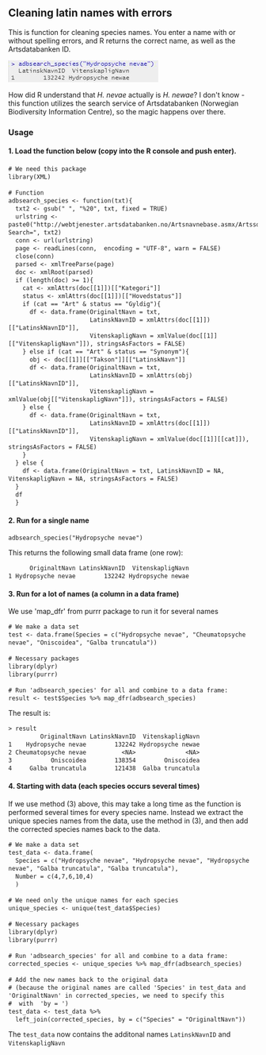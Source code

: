 ## Cleaning latin names with errors    

This is function for cleaning species names. You enter a name with or without spelling errors, and R returns the correct name, as well as the Artsdatabanken ID.   

![code example](../pics/adbsearch_species.JPG)

How did R understand that *H. nevae* actually is *H. newae*? I don't know - this function utilizes the search service of Artsdatabanken (Norwegian Biodiversity Information Centre), so the magic happens over there.  

### Usage    

#### 1. Load the function below (copy into the R console and push enter). 

```
# We need this package
library(XML)

# Function
adbsearch_species <- function(txt){
  txt2 <- gsub(" ", "%20", txt, fixed = TRUE)
  urlstring <- paste0("http://webtjenester.artsdatabanken.no/Artsnavnebase.asmx/Artssok?Search=", txt2)
  conn <- url(urlstring)
  page <- readLines(conn,  encoding = "UTF-8", warn = FALSE)
  close(conn)
  parsed <- xmlTreeParse(page)
  doc <- xmlRoot(parsed)
  if (length(doc) >= 1){
    cat <- xmlAttrs(doc[[1]])[["Kategori"]]
    status <- xmlAttrs(doc[[1]])[["Hovedstatus"]]
    if (cat == "Art" & status == "Gyldig"){
      df <- data.frame(OriginaltNavn = txt, 
                       LatinskNavnID = xmlAttrs(doc[[1]])[["LatinskNavnID"]],
                       VitenskapligNavn = xmlValue(doc[[1]][["VitenskapligNavn"]]), stringsAsFactors = FALSE)
    } else if (cat == "Art" & status == "Synonym"){
      obj <- doc[[1]][["Takson"]][["LatinskNavn"]]
      df <- data.frame(OriginaltNavn = txt, 
                       LatinskNavnID = xmlAttrs(obj)[["LatinskNavnID"]],
                       VitenskapligNavn = xmlValue(obj[["VitenskapligNavn"]]), stringsAsFactors = FALSE)
    } else {
      df <- data.frame(OriginaltNavn = txt, 
                       LatinskNavnID = xmlAttrs(doc[[1]])[["LatinskNavnID"]],
                       VitenskapligNavn = xmlValue(doc[[1]][[cat]]), stringsAsFactors = FALSE)
    }
  } else {
    df <- data.frame(OriginaltNavn = txt, LatinskNavnID = NA, VitenskapligNavn = NA, stringsAsFactors = FALSE)
  }
  df
  }
```
  
#### 2. Run for a single name  

```
adbsearch_species("Hydropsyche nevae")
```
This returns the following small data frame (one row):
```
      OriginaltNavn LatinskNavnID  VitenskapligNavn
1 Hydropsyche nevae        132242 Hydropsyche newae
```

#### 3. Run for a lot of names (a column in a data frame)  
We use 'map_dfr' from purrr package to run it for several names   


```
# We make a data set
test <- data.frame(Species = c("Hydropsyche nevae", "Cheumatopsyche nevae", "Oniscoidea", "Galba truncatula"))

# Necessary packages
library(dplyr)
library(purrr)

# Run 'adbsearch_species' for all and combine to a data frame:  
result <- test$Species %>% map_dfr(adbsearch_species) 
```

The result is:
```
> result
         OriginaltNavn LatinskNavnID  VitenskapligNavn
1    Hydropsyche nevae        132242 Hydropsyche newae
2 Cheumatopsyche nevae          <NA>              <NA>
3           Oniscoidea        138354        Oniscoidea
4     Galba truncatula        121438  Galba truncatula
```

#### 4. Starting with data (each species occurs several times)   

If we use method (3) above, this may take a long time as the function is performed several times for every species name. Instead we
extract the unique species names from the data, use the method in (3), and then add the corrected species names back to the data.  

```
# We make a data set
test_data <- data.frame(
  Species = c("Hydropsyche nevae", "Hydropsyche nevae", "Hydropsyche nevae", "Galba truncatula", "Galba truncatula"),
  Number = c(4,7,6,10,4)
  )
  
# We need only the unique names for each species
unique_species <- unique(test_data$Species)

# Necessary packages
library(dplyr)
library(purrr)

# Run 'adbsearch_species' for all and combine to a data frame:  
corrected_species <- unique_species %>% map_dfr(adbsearch_species) 

# Add the new names back to the original data
# (because the original names are called 'Species' in test_data and 'OriginaltNavn' in corrected_species, we need to specify this
#  with  'by = ')
test_data <- test_data %>%
  left_join(corrected_species, by = c("Species" = "OriginaltNavn"))

```
The `test_data` now contains the additonal names `LatinskNavnID` and `VitenskapligNavn`    

  
  
